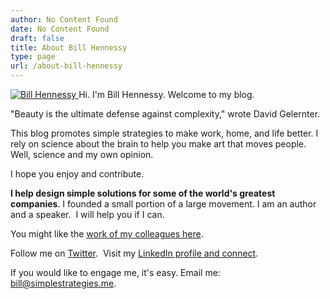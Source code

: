 ```yaml
---
author: No Content Found
date: No Content Found
draft: false
title: About Bill Hennessy
type: page
url: /about-bill-hennessy
---
```


[![Bill Hennessy](http://static1.squarespace.com/static/56c87f52356fb0ec8c23c9b7/56d0905bd9fd567b5dd38f05/56d09059d9fd567b5dd38e58/1456509017481/Bill_Hennessy_2-300x224.jpg?format=original)
](http://static1.squarespace.com/static/56c87f52356fb0ec8c23c9b7/56d0905bd9fd567b5dd38f05/56d09059d9fd567b5dd38e58/1456509017481/Bill_Hennessy_2-300x224.jpg?format=original)
Hi. I'm Bill Hennessy. Welcome to my blog.




"Beauty is the ultimate defense against complexity," wrote David Gelernter.




This blog promotes simple strategies to make work, home, and life better. I rely on science about the brain to help you make art that moves people. Well, science and my own opinion.




I hope you enjoy and contribute.




**I help design simple solutions for some of the world's greatest companies**. I founded a small portion of a large movement. I am an author and a speaker.  I will help you if I can.




You might like the [work of my colleagues here](http://maritzmotivationsolutionsblog.com).




Follow me on [Twitter](http://www.twitter.com/bill_hennessy).  Visit my [LinkedIn profile and connect](http://www.linkedin.com/in/williamhennessy).




If you would like to engage me, it's easy. Email me: [bill@simplestrategies.me](mailto:bill@simplestrategies.me).
